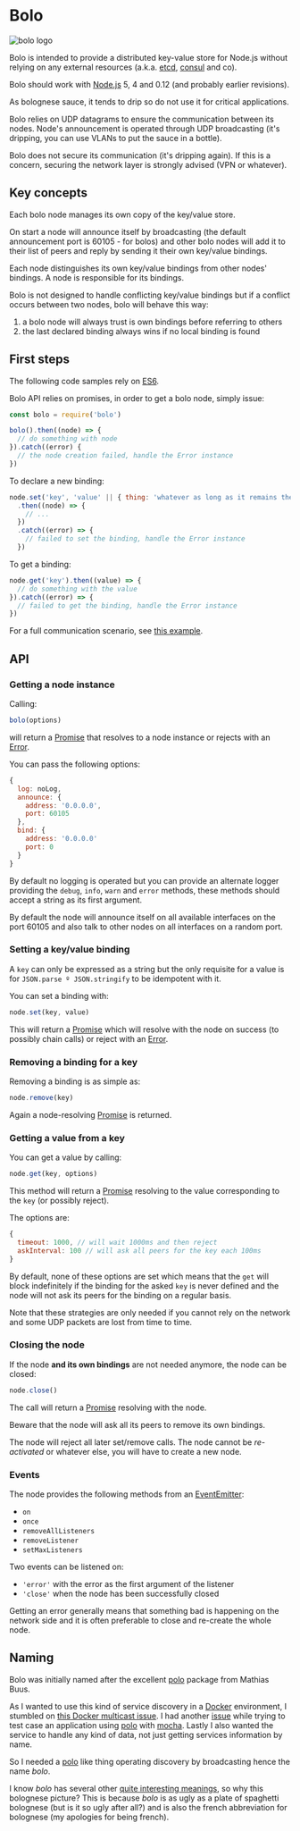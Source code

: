 # Bolo

![bolo logo](bolo.jpg)

Bolo is intended to provide a distributed key-value store for Node.js without relying on any external resources (a.k.a. [etcd](https://coreos.com/etcd/), [consul](https://www.consul.io/) and co).

Bolo should work with [Node.js](https://nodejs.org) 5, 4 and 0.12 (and probably earlier revisions).

As bolognese sauce, it tends to drip so do not use it for critical applications.

Bolo relies on UDP datagrams to ensure the communication between its nodes. Node's announcement is operated through UDP broadcasting (it's dripping, you can use VLANs to put the sauce in a bottle).

Bolo does not secure its communication (it's dripping again). If this is a concern, securing the network layer is strongly advised (VPN or whatever).

## Key concepts

Each bolo node manages its own copy of the key/value store.

On start a node will announce itself by broadcasting (the default announcement port is 60105 - for bolos) and other bolo nodes will add it to their list of peers and reply by sending it their own key/value bindings.

Each node distinguishes its own key/value bindings from other nodes' bindings. A node is responsible for its bindings.

Bolo is not designed to handle conflicting key/value bindings but if a conflict occurs between two nodes, bolo will behave this way:

1. a bolo node will always trust is own bindings before referring to others
2. the last declared binding always wins if no local binding is found

## First steps

The following code samples rely on [ES6](http://www.ecma-international.org/ecma-262/6.0/index.html).

Bolo API relies on promises, in order to get a bolo node, simply issue:

```javascript
const bolo = require('bolo')

bolo().then((node) => {
  // do something with node
}).catch((error) {
  // the node creation failed, handle the Error instance
})
```

To declare a new binding:

```javascript
node.set('key', 'value' || { thing: 'whatever as long as it remains the same after a JSON.parse(JSON.stringify(thing))')
  .then((node) => {
    // ...
  })
  .catch((error) => {
    // failed to set the binding, handle the Error instance
  })
```

To get a binding:

```javascript
node.get('key').then((value) => {
  // do something with the value
}).catch((error) => {
  // failed to get the binding, handle the Error instance
})
```

For a full communication scenario, see [this example](example/monoprocess.js).

## API

### Getting a node instance

Calling:

```javascript
bolo(options)
```

will return a [Promise][2] that resolves to a node instance or rejects with an [Error][1].

You can pass the following options:

```javascript
{
  log: noLog,
  announce: {
    address: '0.0.0.0',
    port: 60105
  },
  bind: {
    address: '0.0.0.0'
    port: 0
  }
}
```

By default no logging is operated but you can provide an alternate logger providing the `debug`, `info`, `warn` and `error` methods, these methods should accept a string as its first argument.

By default the node will announce itself on all available interfaces on the port 60105 and also talk to other nodes on all interfaces on a random port.

### Setting a key/value binding

A `key` can only be expressed as a string but the only requisite for a value is for `JSON.parse º JSON.stringify` to be idempotent with it.

You can set a binding with:

```javascript
node.set(key, value)
```

This will return a [Promise][2] which will resolve with the node on success (to possibly chain calls) or reject with an [Error][1].

### Removing a binding for a key

Removing a binding is as simple as:

```javascript
node.remove(key)
```

Again a node-resolving [Promise][2] is returned.

### Getting a value from a key

You can get a value by calling:

```javascript
node.get(key, options)
```

This method will return a [Promise][2] resolving to the value corresponding to the `key` (or possibly reject).

The options are:

```javascript
{
  timeout: 1000, // will wait 1000ms and then reject
  askInterval: 100 // will ask all peers for the key each 100ms
}
```

By default, none of these options are set which means that the `get` will block indefinitely if the binding for the asked `key` is never defined and the node will not ask its peers for the binding on a regular basis.

Note that these strategies are only needed if you cannot rely on the network and some UDP packets are lost from time to time.

### Closing the node

If the node **and its own bindings** are not needed anymore, the node can be closed:

```javascript
node.close()
```

The call will return a [Promise][2] resolving with the node.

Beware that the node will ask all its peers to remove its own bindings.

The node will reject all later set/remove calls.
The node cannot be *re-activated* or whatever else, you will have to create a new node.

### Events

The node provides the following methods from an [EventEmitter](https://nodejs.org/api/events.html#events_class_eventemitter):

- `on`
- `once`
- `removeAllListeners`
- `removeListener`
- `setMaxListeners`

Two events can be listened on:

- `'error'` with the error as the first argument of the listener
- `'close'` when the node has been successfully closed

Getting an error generally means that something bad is happening on the network side and it is often preferable to close and re-create the whole node.

## Naming

Bolo was initially named after the excellent [polo][3] package from Mathias Buus.

As I wanted to use this kind of service discovery in a [Docker](https://www.docker.com/) environment, I stumbled on [this Docker multicast issue]( https://github.com/docker/docker/issues/3043).
I had another [issue](https://github.com/mafintosh/polo/issues/28) while trying to test case an application using [polo][3] with [mocha](https://github.com/mochajs/mocha).
Lastly I also wanted the service to handle any kind of data, not just getting services information by name.

So I needed a [polo][3] like thing operating discovery by broadcasting hence the name *bolo*.

I know *bolo* has several other [quite interesting meanings](https://en.wikipedia.org/wiki/Bolo), so why this bolognese picture?
This is because *bolo* is as ugly as a plate of spaghetti bolognese (but is it so ugly after all?) and is also the french abbreviation for bolognese (my apologies for being french).

[1]: https://developer.mozilla.org/en-US/docs/Web/JavaScript/Reference/Global_Objects/Error
[2]: https://promisesaplus.com/
[3]: https://github.com/mafintosh/polo
